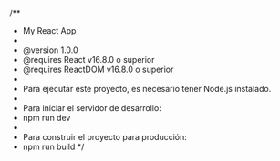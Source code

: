 /**
 * My React App
 * 
 * @version 1.0.0
 * @requires React v16.8.0 o superior
 * @requires ReactDOM v16.8.0 o superior
 * 
 * Para ejecutar este proyecto, es necesario tener Node.js instalado.
 * 
 * Para iniciar el servidor de desarrollo:
 * npm run dev
 * 
 * Para construir el proyecto para producción:
 * npm run build
 */
 
